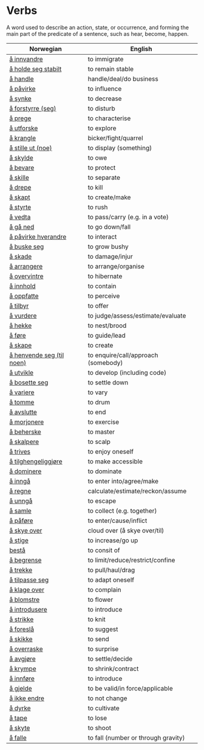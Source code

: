 # Verbs

A word used to describe an action, state, or occurrence, and forming the main part of the predicate of a sentence, such as hear, become, happen.

| Norwegian | English |
| --- | --- |
| [å innvandre](https://www.ordnett.no/search?language=no&phrase=å%20innvandre) | to immigrate |
| [å holde seg stabilt](https://www.ordnett.no/search?language=no&phrase=å%20holde%20seg%20stabilt) | to remain stable |
| [å handle](https://www.ordnett.no/search?language=no&phrase=å%20handle) | handle/deal/do business |
| [å påvirke](https://www.ordnett.no/search?language=no&phrase=å%20påvirke) | to influence |
| [å synke](https://www.ordnett.no/search?language=no&phrase=å%20synke) | to decrease |
| [å forstyrre (seg)](https://www.ordnett.no/search?language=no&phrase=å%20forstyrre%20(seg)) | to disturb |
| [å prege](https://www.ordnett.no/search?language=no&phrase=å%20prege) | to characterise |
| [å utforske](https://www.ordnett.no/search?language=no&phrase=å%20utforske) | to explore |
| [å krangle](https://www.ordnett.no/search?language=no&phrase=å%20krangle) | bicker/fight/quarrel |
| [å stille ut (noe)](https://www.ordnett.no/search?language=no&phrase=å%20stille%20ut%20(noe)) | to display (something) |
| [å skylde](https://www.ordnett.no/search?language=no&phrase=å%20skylde) | to owe |
| [å bevare](https://www.ordnett.no/search?language=no&phrase=å%20bevare) | to protect |
| [å skille](https://www.ordnett.no/search?language=no&phrase=å%20skille) | to separate |
| [å drepe](https://www.ordnett.no/search?language=no&phrase=å%20drepe) | to kill |
| [å skapt](https://www.ordnett.no/search?language=no&phrase=å%20skapt) | to create/make |
| [å styrte](https://www.ordnett.no/search?language=no&phrase=å%20styrte) | to rush |
| [å vedta](https://www.ordnett.no/search?language=no&phrase=å%20vedta) | to pass/carry (e.g. in a vote) |
| [å gå ned](https://www.ordnett.no/search?language=no&phrase=å%20gå%20ned) | to go down/fall |
| [å påvirke hverandre](https://www.ordnett.no/search?language=no&phrase=å%20påvirke%20hverandre) | to interact |
| [å buske seg](https://www.ordnett.no/search?language=no&phrase=å%20buske%20seg) | to grow bushy |
| [å skade](https://www.ordnett.no/search?language=no&phrase=å%20skade) | to damage/injur |
| [å arrangere](https://www.ordnett.no/search?language=no&phrase=å%20arrangere) | to arrange/organise |
| [å overvintre](https://www.ordnett.no/search?language=no&phrase=å%20overvintre) | to hibernate |
| [å innhold](https://www.ordnett.no/search?language=no&phrase=å%20innhold) | to contain |
| [å oppfatte](https://www.ordnett.no/search?language=no&phrase=å%20oppfatte) | to perceive |
| [å tilbyr](https://www.ordnett.no/search?language=no&phrase=å%20tilbyr) | to offer |
| [å vurdere](https://www.ordnett.no/search?language=no&phrase=å%20vurdere) | to judge/assess/estimate/evaluate |
| [å hekke](https://www.ordnett.no/search?language=no&phrase=å%20hekke) | to nest/brood |
| [å føre](https://www.ordnett.no/search?language=no&phrase=å%20føre) | to guide/lead |
| [å skape](https://www.ordnett.no/search?language=no&phrase=å%20skape) | to create |
| [å henvende seg (til noen)](https://www.ordnett.no/search?language=no&phrase=å%20henvende%20seg%20(til%20noen)) | to enquire/call/approach (somebody) |
| [å utvikle](https://www.ordnett.no/search?language=no&phrase=å%20utvikle) | to develop (including code) |
| [å bosette seg](https://www.ordnett.no/search?language=no&phrase=å%20bosette%20seg) | to settle down |
| [å variere](https://www.ordnett.no/search?language=no&phrase=å%20variere) | to vary |
| [å tomme](https://www.ordnett.no/search?language=no&phrase=å%20tomme) | to drum |
| [å avslutte](https://www.ordnett.no/search?language=no&phrase=å%20avslutte) | to end |
| [å morjonere](https://www.ordnett.no/search?language=no&phrase=å%20morjonere) | to exercise |
| [å beherske](https://www.ordnett.no/search?language=no&phrase=å%20beherske) | to master |
| [å skalpere](https://www.ordnett.no/search?language=no&phrase=å%20skalpere) | to scalp |
| [å trives](https://www.ordnett.no/search?language=no&phrase=å%20trives) | to enjoy oneself |
| [å tilghengeliggjøre](https://www.ordnett.no/search?language=no&phrase=å%20tilghengeliggjøre) | to make accessible |
| [å dominere](https://www.ordnett.no/search?language=no&phrase=å%20dominere) | to dominate |
| [å inngå](https://www.ordnett.no/search?language=no&phrase=å%20inngå) | to enter into/agree/make |
| [å regne](https://www.ordnett.no/search?language=no&phrase=å%20regne) | calculate/estimate/reckon/assume |
| [å unngå](https://www.ordnett.no/search?language=no&phrase=å%20unngå) | to escape |
| [å samle](https://www.ordnett.no/search?language=no&phrase=å%20samle) | to collect (e.g. together) |
| [å påføre](https://www.ordnett.no/search?language=no&phrase=å%20påføre) | to enter/cause/inflict |
| [å skye over](https://www.ordnett.no/search?language=no&phrase=å%20skye%20over) | cloud over (å skye over/til) |
| [å stige](https://www.ordnett.no/search?language=no&phrase=å%20stige) | to increase/go up |
| [bestå](https://www.ordnett.no/search?language=no&phrase=bestå) | to consit of |
| [å begrense](https://www.ordnett.no/search?language=no&phrase=å%20begrense) | to limit/reduce/restrict/confine |
| [å trekke](https://www.ordnett.no/search?language=no&phrase=å%20trekke) | to pull/haul/drag |
| [å tilpasse seg](https://www.ordnett.no/search?language=no&phrase=å%20tilpasse%20seg) | to adapt oneself |
| [å klage over](https://www.ordnett.no/search?language=no&phrase=å%20klage%20over) | to complain |
| [å blomstre](https://www.ordnett.no/search?language=no&phrase=å%20blomstre) | to flower |
| [å introdusere](https://www.ordnett.no/search?language=no&phrase=å%20introdusere) | to introduce |
| [å strikke](https://www.ordnett.no/search?language=no&phrase=å%20strikke) | to knit |
| [å foreslå](https://www.ordnett.no/search?language=no&phrase=å%20foreslå) | to suggest |
| [å skikke](https://www.ordnett.no/search?language=no&phrase=å%20skikke) | to send |
| [å overraske](https://www.ordnett.no/search?language=no&phrase=å%20overraske) | to surprise |
| [å avgjøre](https://www.ordnett.no/search?language=no&phrase=å%20avgjøre) | to settle/decide |
| [å krympe](https://www.ordnett.no/search?language=no&phrase=å%20krympe) | to shrink/contract |
| [å innføre](https://www.ordnett.no/search?language=no&phrase=å%20innføre) | to introduce |
| [å gjelde](https://www.ordnett.no/search?language=no&phrase=å%20gjelde) | to be valid/in force/applicable |
| [å ikke endre](https://www.ordnett.no/search?language=no&phrase=å%20ikke%20endre) | to not change |
| [å dyrke](https://www.ordnett.no/search?language=no&phrase=å%20dyrke) | to cultivate |
| [å tape](https://www.ordnett.no/search?language=no&phrase=å%20tape) | to lose |
| [å skyte](https://www.ordnett.no/search?language=no&phrase=å%20skyte) | to shoot |
| [å falle](https://www.ordnett.no/search?language=no&phrase=å%20falle) | to fall (number or through gravity) |

